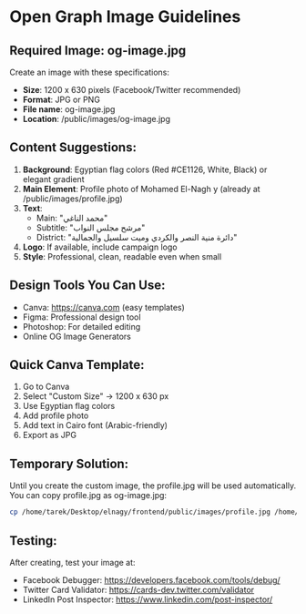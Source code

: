 # Open Graph Image Guidelines

## Required Image: og-image.jpg

Create an image with these specifications:
- **Size**: 1200 x 630 pixels (Facebook/Twitter recommended)
- **Format**: JPG or PNG
- **File name**: og-image.jpg
- **Location**: /public/images/og-image.jpg

## Content Suggestions:
1. **Background**: Egyptian flag colors (Red #CE1126, White, Black) or elegant gradient
2. **Main Element**: Profile photo of Mohamed El-Nagh y (already at /public/images/profile.jpg)
3. **Text**: 
   - Main: "محمد الناغي"
   - Subtitle: "مرشح مجلس النواب"
   - District: "دائرة منية النصر والكردي وميت سلسيل والجمالية"
4. **Logo**: If available, include campaign logo
5. **Style**: Professional, clean, readable even when small

## Design Tools You Can Use:
- Canva: https://canva.com (easy templates)
- Figma: Professional design tool
- Photoshop: For detailed editing
- Online OG Image Generators

## Quick Canva Template:
1. Go to Canva
2. Select "Custom Size" → 1200 x 630 px
3. Use Egyptian flag colors
4. Add profile photo
5. Add text in Cairo font (Arabic-friendly)
6. Export as JPG

## Temporary Solution:
Until you create the custom image, the profile.jpg will be used automatically.
You can copy profile.jpg as og-image.jpg:
```bash
cp /home/tarek/Desktop/elnagy/frontend/public/images/profile.jpg /home/tarek/Desktop/elnagy/frontend/public/images/og-image.jpg
```

## Testing:
After creating, test your image at:
- Facebook Debugger: https://developers.facebook.com/tools/debug/
- Twitter Card Validator: https://cards-dev.twitter.com/validator
- LinkedIn Post Inspector: https://www.linkedin.com/post-inspector/
